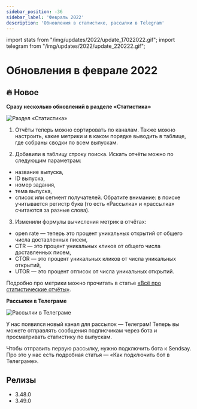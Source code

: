 ```yaml
---
sidebar_position: -36
sidebar_label: 'Февраль 2022'
description: 'Обновления в статистике, рассылки в Telegram'
---
```


import stats from "/img/updates/2022/update_17022022.gif";
import telegram from "/img/updates/2022/update_220222.gif";

# Обновления в феврале 2022

## 🔥 Новое

**Сразу несколько обновлений в разделе «Статистика»**

<p align="left">
    <img src={stats} alt="Раздел «Статистика»" />
</p>

1. Отчёты теперь можно сортировать по каналам. Также можно настроить, какие метрики и в каком порядке выводить в таблице, где собраны сводки по всем выпускам.

2. Добавили в таблицу строку поиска. Искать отчёты можно по следующим параметрам:

- название выпуска,
- ID выпуска,
- номер задания,
- тема выпуска,
- список или сегмент получателей.
  Обратите внимание: в поиске учитывается регистр букв (то есть «Рассылка» и «рассылка» считаются за разные слова).

3. Изменили формулы вычисления метрик в отчётах:

- open rate — теперь это процент уникальных открытий от общего числа доставленных писем,
- CTR — это процент уникальных кликов от общего числа доставленных писем,
- CTOR — это процент уникальных кликов от числа уникальных открытий,
- UTOR — это процент отписок от числа уникальных открытий.

Подробно про метрики можно прочитать в статье [«Всё про статистические отчёты»](https://docs.sendsay.ru/statistics/all-about-campaign-reports).

**Рассылки в Телеграме**

<p align="left">
    <img src={telegram} alt="Рассылки в Телеграме" />
</p>

У нас появился новый канал для рассылок — Телеграм! Теперь вы можете отправлять сообщения подписчикам через бота и просматривать статистику по выпускам.

Чтобы отправить первую рассылку, нужно подключить бота к Sendsay. Про это у нас есть подробная статья — «Как подключить бот в Телеграме».

## Релизы

- 3.48.0
- 3.49.0
